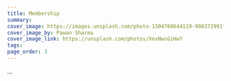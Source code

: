 ```yaml
---
title: Membership
summary: 
cover_image: https://images.unsplash.com/photo-1504760644119-998372991f7c
cover_image_by: Pawan Sharma
cover_image_link: https://unsplash.com/photos/XexNwsGiHwY
tags: 
page_order: 3
---
```


...
